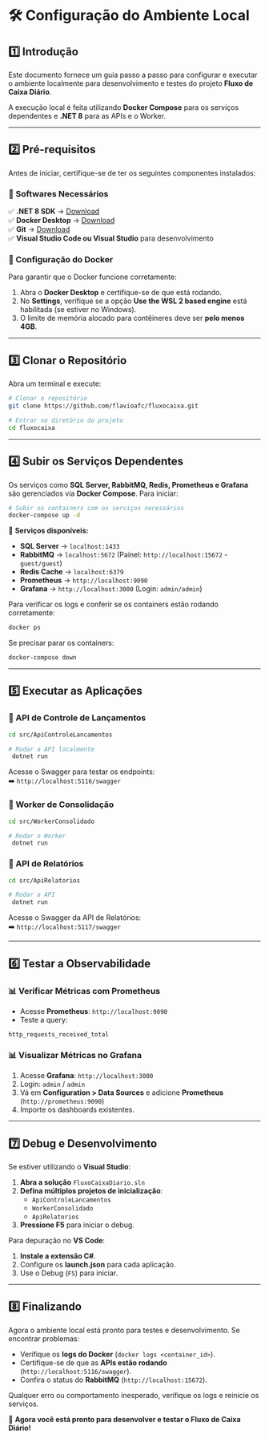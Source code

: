 # 🛠 Configuração do Ambiente Local

## 1️⃣ Introdução
Este documento fornece um guia passo a passo para configurar e executar o ambiente localmente para desenvolvimento e testes do projeto **Fluxo de Caixa Diário**.

A execução local é feita utilizando **Docker Compose** para os serviços dependentes e **.NET 8** para as APIs e o Worker.

---

## 2️⃣ Pré-requisitos
Antes de iniciar, certifique-se de ter os seguintes componentes instalados:

### 🔹 Softwares Necessários
✅ **.NET 8 SDK** → [Download](https://dotnet.microsoft.com/en-us/download/dotnet/8.0)  
✅ **Docker Desktop** → [Download](https://www.docker.com/products/docker-desktop)  
✅ **Git** → [Download](https://git-scm.com/downloads)  
✅ **Visual Studio Code ou Visual Studio** para desenvolvimento

### 🔹 Configuração do Docker
Para garantir que o Docker funcione corretamente:
1. Abra o **Docker Desktop** e certifique-se de que está rodando.
2. No **Settings**, verifique se a opção **Use the WSL 2 based engine** está habilitada (se estiver no Windows).
3. O limite de memória alocado para contêineres deve ser **pelo menos 4GB**.

---

## 3️⃣ Clonar o Repositório
Abra um terminal e execute:
```bash
# Clonar o repositório
git clone https://github.com/flavioafc/fluxocaixa.git

# Entrar no diretório do projeto
cd fluxocaixa
```

---

## 4️⃣ Subir os Serviços Dependentes
Os serviços como **SQL Server, RabbitMQ, Redis, Prometheus e Grafana** são gerenciados via **Docker Compose**. Para iniciar:
```bash
# Subir os containers com os serviços necessários
docker-compose up -d
```
📌 **Serviços disponíveis:**
- **SQL Server** → `localhost:1433`
- **RabbitMQ** → `localhost:5672` (Painel: `http://localhost:15672` - `guest/guest`)
- **Redis Cache** → `localhost:6379`
- **Prometheus** → `http://localhost:9090`
- **Grafana** → `http://localhost:3000` (Login: `admin/admin`)

Para verificar os logs e conferir se os containers estão rodando corretamente:
```bash
docker ps
```
Se precisar parar os containers:
```bash
docker-compose down
```

---

## 5️⃣ Executar as Aplicações

### 📌 API de Controle de Lançamentos
```bash
cd src/ApiControleLancamentos

# Rodar a API localmente
 dotnet run
```
Acesse o Swagger para testar os endpoints:  
➡️ `http://localhost:5116/swagger`

### 📌 Worker de Consolidação
```bash
cd src/WorkerConsolidado

# Rodar o Worker
 dotnet run
```

### 📌 API de Relatórios
```bash
cd src/ApiRelatorios

# Rodar a API
 dotnet run
```

Acesse o Swagger da API de Relatórios:  
➡️ `http://localhost:5117/swagger`

---

## 6️⃣ Testar a Observabilidade

### 📊 **Verificar Métricas com Prometheus**
- Acesse **Prometheus**: `http://localhost:9090`
- Teste a query:
```text
http_requests_received_total
```

### 📊 **Visualizar Métricas no Grafana**
1. Acesse **Grafana**: `http://localhost:3000`
2. Login: `admin` / `admin`
3. Vá em **Configuration > Data Sources** e adicione **Prometheus** (`http://prometheus:9090`)
4. Importe os dashboards existentes.

---

## 7️⃣ Debug e Desenvolvimento
Se estiver utilizando o **Visual Studio**:
1. **Abra a solução** `FluxoCaixaDiario.sln`
2. **Defina múltiplos projetos de inicialização**:
   - `ApiControleLancamentos`
   - `WorkerConsolidado`
   - `ApiRelatorios`
3. **Pressione F5** para iniciar o debug.

Para depuração no **VS Code**:
1. **Instale a extensão C#**.
2. Configure os **launch.json** para cada aplicação.
3. Use o Debug (`F5`) para iniciar.

---

## 8️⃣ Finalizando
Agora o ambiente local está pronto para testes e desenvolvimento. Se encontrar problemas:
- Verifique os **logs do Docker** (`docker logs <container_id>`).
- Certifique-se de que as **APIs estão rodando** (`http://localhost:5116/swagger`).
- Confira o status do **RabbitMQ** (`http://localhost:15672`).

Qualquer erro ou comportamento inesperado, verifique os logs e reinicie os serviços.

🚀 **Agora você está pronto para desenvolver e testar o Fluxo de Caixa Diário!**

